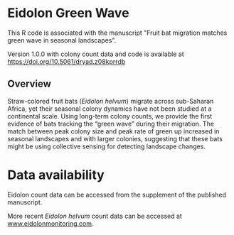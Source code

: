 # Eidolon Green Wave
This R code is associated with the manuscript "Fruit bat migration matches green wave in seasonal landscapes". 

Version 1.0.0 with colony count data and code is available at https://doi.org/10.5061/dryad.z08kprrdb

## Overview
Straw-colored fruit bats (<i>Eidolon helvum</i>) migrate across sub-Saharan Africa, yet their seasonal colony dynamics have not been studied at a continental scale. Using long-term colony counts, we provide the first evidence of bats tracking the “green wave” during their migration. The match between peak colony size and peak rate of green up increased in seasonal landscapes and with larger colonies, suggesting that these bats might be using collective sensing for detecting landscape changes.

# Data availability
Eidolon count data can be accessed from the supplement of the published manuscript.

More recent <i>Eidolon helvum</i> count data can be accessed at www.eidolonmonitoring.com.
